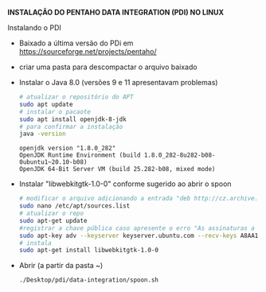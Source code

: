 **INSTALAÇÃO DO PENTAHO DATA INTEGRATION (PDI) NO LINUX**



Instalando o PDI

- Baixado a última versão do PDi em https://sourceforge.net/projects/pentaho/

- criar uma pasta para descompactar o arquivo baixado

- Instalar o Java 8.0 (versões 9 e 11 apresentavam problemas)

  ```bash
  # atualizar o repositório do APT
  sudo apt update
  # instalar o pacaote 
  sudo apt install openjdk-8-jdk
  # para confirmar a instalação
  java -version
  ```

  ```
  openjdk version "1.8.0_282"
  OpenJDK Runtime Environment (build 1.8.0_282-8u282-b08-0ubuntu1~20.10-b08)
  OpenJDK 64-Bit Server VM (build 25.282-b08, mixed mode)
  ```

- Instalar "libwebkitgtk-1.0-0" conforme sugerido ao abrir o spoon

  ```bash
  # modificar o arquivo adicionando a entrada "deb http://cz.archive.ubuntu.com/ubuntu bionic main universe"
  sudo nano /etc/apt/sources.list
  # atualizar o repo
  sudo apt-get update
  #registrar a chave pública caso apresente o erro "As assinaturas a seguir não puderam ser verificadas devido à chave pública não estar disponível: NO_PUBKEY A8AA1FAA3F055C03"
  sudo apt-key adv --keyserver keyserver.ubuntu.com --recv-keys A8AA1FAA3F055C03
  # instala
  sudo apt-get install libwebkitgtk-1.0-0
  ```

- Abrir (a partir da pasta ~)

  ```bash
  ./Desktop/pdi/data-integration/spoon.sh
  ```

  





